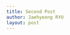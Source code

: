 ```yaml
---
title: Second Post
author: Jaehyeong RYU
layout: post
---
```


<span class="image right"><img src="{{ 'assets/images/pic03.jpg' | relative_url }}" alt="" /></span>
